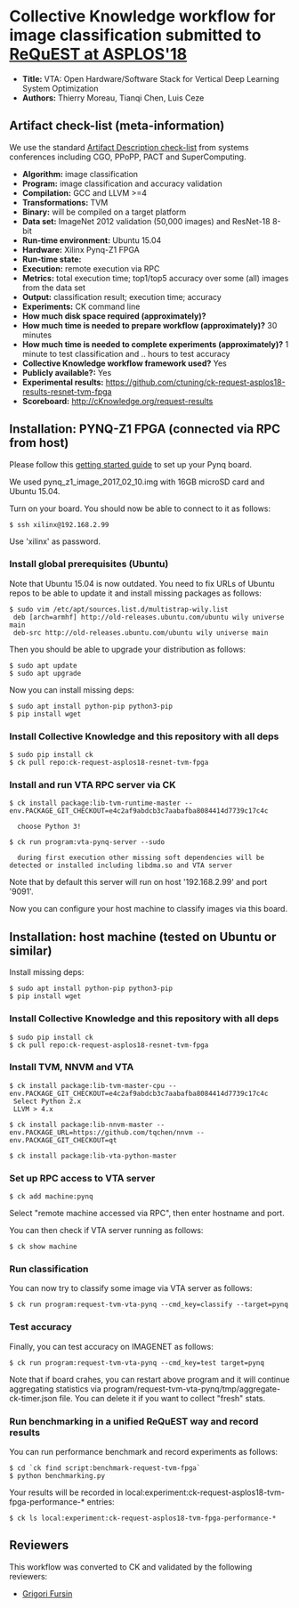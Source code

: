 # Collective Knowledge workflow for image classification submitted to [ReQuEST at ASPLOS'18](http://cknowledge.org/request-cfp-asplos2018.html)

* **Title:** VTA: Open Hardware/Software Stack for Vertical Deep Learning System Optimization
* **Authors:** Thierry Moreau, Tianqi Chen, Luis Ceze

## Artifact check-list (meta-information)

We use the standard [Artifact Description check-list](http://ctuning.org/ae/submission_extra.html) from systems conferences including CGO, PPoPP, PACT and SuperComputing.

* **Algorithm:** image classification
* **Program:** image classification and accuracy validation
* **Compilation:** GCC and LLVM >=4
* **Transformations:** TVM
* **Binary:** will be compiled on a target platform
* **Data set:** ImageNet 2012 validation (50,000 images) and ResNet-18 8-bit
* **Run-time environment:** Ubuntu 15.04
* **Hardware:** Xilinx Pynq-Z1 FPGA
* **Run-time state:** 
* **Execution:** remote execution via RPC
* **Metrics:** total execution time; top1/top5 accuracy over some (all) images from the data set
* **Output:** classification result; execution time; accuracy
* **Experiments:** CK command line
* **How much disk space required (approximately)?** 
* **How much time is needed to prepare workflow (approximately)?** 30 minutes
* **How much time is needed to complete experiments (approximately)?** 1 minute to test classification and .. hours to test accuracy
* **Collective Knowledge workflow framework used?** Yes
* **Publicly available?:** Yes
* **Experimental results:** https://github.com/ctuning/ck-request-asplos18-results-resnet-tvm-fpga
* **Scoreboard:** http://cKnowledge.org/request-results

## Installation: PYNQ-Z1 FPGA (connected via RPC from host)

Please follow this [getting started guide]() to set up your Pynq board.

We used pynq_z1_image_2017_02_10.img with 16GB microSD card and Ubuntu 15.04.

Turn on your board. You should now be able to connect to it as follows:

```
$ ssh xilinx@192.168.2.99
```

Use 'xilinx' as password.

### Install global prerequisites (Ubuntu)

Note that Ubuntu 15.04 is now outdated. You need to fix URLs of Ubuntu repos to be able to update it and install missing packages as follows:

```
$ sudo vim /etc/apt/sources.list.d/multistrap-wily.list
 deb [arch=armhf] http://old-releases.ubuntu.com/ubuntu wily universe main
 deb-src http://old-releases.ubuntu.com/ubuntu wily universe main
```

Then you should be able to upgrade your distribution as follows:
```
$ sudo apt update
$ sudo apt upgrade
```

Now you can install missing deps:
```
$ sudo apt install python-pip python3-pip
$ pip install wget

```

### Install Collective Knowledge and this repository with all deps
```
$ sudo pip install ck
$ ck pull repo:ck-request-asplos18-resnet-tvm-fpga
```

### Install and run VTA RPC server via CK

```
$ ck install package:lib-tvm-runtime-master --env.PACKAGE_GIT_CHECKOUT=e4c2af9abdcb3c7aabafba8084414d7739c17c4c

  choose Python 3!

$ ck run program:vta-pynq-server --sudo

  during first execution other missing soft dependencies will be detected or installed including libdma.so and VTA server

```

Note that by default this server will run on host '192.168.2.99' and port '9091'.

Now you can configure your host machine to classify images via this board.


## Installation: host machine (tested on Ubuntu or similar)

Install missing deps:
```
$ sudo apt install python-pip python3-pip
$ pip install wget

```

### Install Collective Knowledge and this repository with all deps
```
$ sudo pip install ck
$ ck pull repo:ck-request-asplos18-resnet-tvm-fpga
```

### Install TVM, NNVM and VTA

```
$ ck install package:lib-tvm-master-cpu --env.PACKAGE_GIT_CHECKOUT=e4c2af9abdcb3c7aabafba8084414d7739c17c4c
 Select Python 2.x
 LLVM > 4.x

$ ck install package:lib-nnvm-master --env.PACKAGE_URL=https://github.com/tqchen/nnvm --env.PACKAGE_GIT_CHECKOUT=qt

$ ck install package:lib-vta-python-master
```

### Set up RPC access to VTA server
```
$ ck add machine:pynq
```

Select "remote machine accessed via RPC", then enter hostname and port.

You can then check if VTA server running as follows:
```
$ ck show machine
```

### Run classification
You can now try to classify some image via VTA server as follows:
```
$ ck run program:request-tvm-vta-pynq --cmd_key=classify --target=pynq
```

### Test accuracy
Finally, you can test accuracy on IMAGENET as follows:
```
$ ck run program:request-tvm-vta-pynq --cmd_key=test target=pynq
```

Note that if board crahes, you can restart above program and it will continue aggregating statistics
via program/request-tvm-vta-pynq/tmp/aggregate-ck-timer.json file. You can delete it if you want to collect "fresh" stats.

### Run benchmarking in a unified ReQuEST way and record results

You can run performance benchmark and record experiments as follows:
```
$ cd `ck find script:benchmark-request-tvm-fpga`
$ python benchmarking.py
```

Your results will be recorded in local:experiment:ck-request-asplos18-tvm-fpga-performance-* entries:
```
$ ck ls local:experiment:ck-request-asplos18-tvm-fpga-performance-*
```

## Reviewers

This workflow was converted to CK and validated by the following reviewers:
* [Grigori Fursin](http://fursin.net/research.html)
